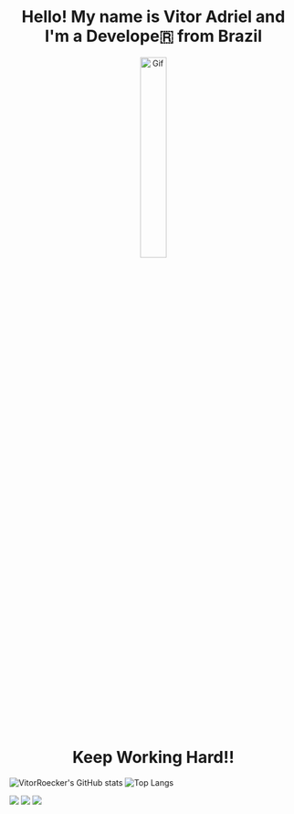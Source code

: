 <h1 align="center">Hello! My name is Vitor Adriel and I'm a Develope🇷 from Brazil</h1>

<p align="center">
  <img width="30%" src="https://i.redd.it/c26y3g52sdp31.gif" alt="Gif">
</p>

<div style="width:100%;height:0;padding-bottom:56%;position:relative;">

<h1 align="center">Keep Working Hard!!</h1>
  
![VitorRoecker's GitHub stats](https://github-readme-stats.vercel.app/api?username=vitorroecker&show_icons=true&theme=prussian&hide_border=false&bg_color=161b22)
![Top Langs](https://github-readme-stats.vercel.app/api/top-langs/?username=vitorroecker&langs_count=3&theme=prussian&hide_border=false&bg_color=161b22)

<a href="https://www.instagram.com/vitor_adrie1/" target="_blank"><img src="https://img.shields.io/badge/-Instagram-%23E4405F?style=for-the-badge&logo=instagram&logoColor=white" target="_blank"></a>
<a href = "mailto:vitoradrielroecker@gmail.com"><img src="https://img.shields.io/badge/-Gmail-%23333?style=for-the-badge&logo=gmail&logoColor=white" target="_blank"></a>
<a href="https://www.linkedin.com/in/vitor-adriel-roecker-8571a11b0/" target="_blank"><img src="https://img.shields.io/badge/-LinkedIn-%230077B5?style=for-the-badge&logo=linkedin&logoColor=white" target="_blank"></a> 
